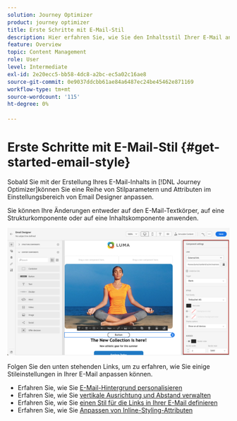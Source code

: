 ```yaml
---
solution: Journey Optimizer
product: journey optimizer
title: Erste Schritte mit E-Mail-Stil
description: Hier erfahren Sie, wie Sie den Inhaltsstil Ihrer E-Mail anpassen können.
feature: Overview
topic: Content Management
role: User
level: Intermediate
exl-id: 2e20ecc5-bb58-4dc8-a2bc-ec5a02c16ae8
source-git-commit: 0e9037ddcbb61ae84a6487ec24be45462e871169
workflow-type: tm+mt
source-wordcount: '115'
ht-degree: 0%

---
```


# Erste Schritte mit E-Mail-Stil {#get-started-email-style}

Sobald Sie mit der Erstellung Ihres E-Mail-Inhalts in [!DNL Journey Optimizer]können Sie eine Reihe von Stilparametern und Attributen im Einstellungsbereich von Email Designer anpassen.

Sie können Ihre Änderungen entweder auf den E-Mail-Textkörper, auf eine Strukturkomponente oder auf eine Inhaltskomponente anwenden.

![](assets/email_designer_content_components_settings.png)

Folgen Sie den unten stehenden Links, um zu erfahren, wie Sie einige Stileinstellungen in Ihrer E-Mail anpassen können.

* Erfahren Sie, wie Sie [E-Mail-Hintergrund personalisieren](backgrounds.md)
* Erfahren Sie, wie Sie [vertikale Ausrichtung und Abstand verwalten](alignment-and-padding.md)
* Erfahren Sie, wie Sie [einen Stil für die Links in Ihrer E-Mail definieren](styling-links.md)
* Erfahren Sie, wie Sie [Anpassen von Inline-Styling-Attributen](inline-styling.md)
